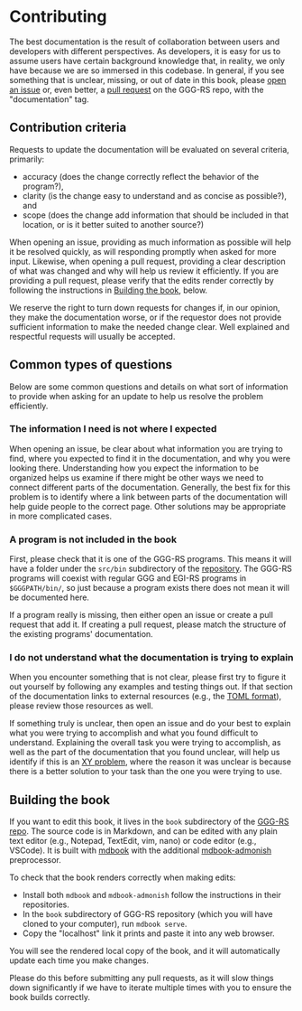 # Contributing

The best documentation is the result of collaboration between users and developers with different perspectives.
As developers, it is easy for us to assume users have certain background knowledge that, in reality, we only
have because we are so immersed in this codebase.
In general, if you see something that is unclear, missing, or out of date in this book, please
[open an issue](https://github.com/TCCON/ggg-rs/issues) or, even better, a [pull request](https://github.com/TCCON/ggg-rs/pulls)
on the GGG-RS repo, with the "documentation" tag.

## Contribution criteria

Requests to update the documentation will be evaluated on several criteria, primarily:

- accuracy (does the change correctly reflect the behavior of the program?),
- clarity (is the change easy to understand and as concise as possible?), and
- scope (does the change add information that should be included in that location, or is it better suited to another source?)

When opening an issue, providing as much information as possible will help it be resolved quickly,
as will responding promptly when asked for more input. Likewise, when opening a pull request, providing
a clear description of what was changed and why will help us review it efficiently. If you are providing
a pull request, please verify that the edits render correctly by following the instructions in [Building the book](#building-the-book),
below.

We reserve the right to turn down requests for changes if, in our opinion, they make the documentation worse,
or if the requestor does not provide sufficient information to make the needed change clear.
Well explained and respectful requests will usually be accepted.

## Common types of questions

Below are some common questions and details on what sort of information to provide when asking for an update to
help us resolve the problem efficiently.

### The information I need is not where I expected

When opening an issue, be clear about what information you are trying to find, where you expected to find
it in the documentation, and why you were looking there.
Understanding how you expect the information to be organized helps us examine if there might be other ways
we need to connect different parts of the documentation.
Generally, the best fix for this problem is to identify where a link between parts of the documentation will
help guide people to the correct page.
Other solutions may be appropriate in more complicated cases.

### A program is not included in the book

First, please check that it is one of the GGG-RS programs.
This means it will have a folder under the `src/bin` subdirectory of the [repository](https://github.com/TCCON/ggg-rs).
The GGG-RS programs will coexist with regular GGG and EGI-RS programs in `$GGGPATH/bin/`, so just because a program
exists there does not mean it will be documented here.

If a program really is missing, then either open an issue or create a pull request that add it.
If creating a pull request, please match the structure of the existing programs' documentation.

### I do not understand what the documentation is trying to explain

When you encounter something that is not clear, please first try to figure it out yourself by following any
examples and testing things out.
If that section of the documentation links to external resources (e.g., the [TOML format](https://toml.io/en/)),
please review those resources as well.

If something truly is unclear, then open an issue and do your best to explain what you were trying to accomplish
and what you found difficult to understand. 
Explaining the overall task you were trying to accomplish, as well as the part of the documentation that you
found unclear, will help us identify if this is an [XY problem](https://en.wikipedia.org/wiki/XY_problem), where
the reason it was unclear is because there is a better solution to your task than the one you were trying to use.

## Building the book

If you want to edit this book, it lives in the `book` subdirectory of the [GGG-RS repo](https://github.com/TCCON/ggg-rs).
The source code is in Markdown, and can be edited with any plain text editor (e.g., Notepad, TextEdit, vim, nano) or
code editor (e.g., VSCode).
It is built with [mdbook](https://github.com/rust-lang/mdBook) with the additional 
[mdbook-admonish](https://github.com/tommilligan/mdbook-admonish) preprocessor.

To check that the book renders correctly when making edits:

- Install both `mdbook` and `mdbook-admonish` follow the instructions in their repositories.
- In the `book` subdirectory of GGG-RS repository (which you will have cloned to your computer), run `mdbook serve`.
- Copy the "localhost" link it prints and paste it into any web browser.

You will see the rendered local copy of the book, and it will automatically update each time you make changes.

Please do this before submitting any pull requests, as it will slow things down significantly if we have to iterate
multiple times with you to ensure the book builds correctly.
